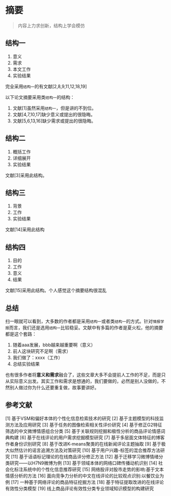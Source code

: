 # 摘要

> 内容上力求创新，结构上学会模仿

## 结构一

1. 意义
2. 需求
3. 本文工作
4. 实验结果

完全采用`结构一`的有文献[2,8,9,11,12,18,19]

以下论文摘要采用类`结构一`的结构：

1. 文献[1]虽然采用`结构一`，但是讲的不到位。
2. 文献[4,7,10,17]缺少意义或提出的很隐晦。
3. 文献[5,6,13,16]缺少需求或提出的很隐晦。

## 结构二

1. 概括工作
2. 详细展开
3. 实验结果

文献[3]采用此结构。

## 结构三

1. 背景
2. 工作
3. 实验结果

文献[14]采用此结构

## 结构四

1. 目的
2. 工作
3. 意义
4. 结果

文献[15]采用此结构。个人感觉这个摘要结构很混乱

## 总结

扫一眼就可以看到，大多数的作者都是采用`结构一`或者类`结构一`的方式。针对`情报学报`而言，我们还是选用`结构一`比较稳妥。文献中有多篇的作者是夏火松，他的摘要都是这个套路：

1. 随着aaa发展，bbb越来越重要啊（意义）
2. 前人这块研究不足啊（需求）
3. 我们做了：xxxx（工作）
4. 总结实验结果

也有很多作者将**意义和需求**融合了，这些文章大多不会提前人工作的不足，而是只从实际意义出发。其实工作和需求是想通的，我们要做的，必然是别人没做的，不然别人做过你为什么还要重复做，故事要讲好。


## 参考文献
[1] 基于VSM和偏好本体的个性化信息检索技术的研究
[2] 基于主题模型的科技监测方法及应用研究
[3] 基于任务的图像检索相关性评价研究
[4] 基于修正G2特征筛选的中文微博情感组合分类
[5] 基于关联规则挖掘和极性分析的商品评论情感词典构建
[6] 基于在线评论的用户需求挖掘模型研究
[7] 基于多层面文体特征的博客作者身份识别研究
[8] 基于改进K-means聚类的在线新闻评论主题抽取
[9] 基于极大似然估计的谣言追溯方法及对策研究
[10] 基于用户兴趣-标签的混合推荐方法研究
[11] 基于话语标记理论的在线商品评分修正方法
[12] 基于迁移学习微博情绪分类研究——以H7N9微博为例
[13] 基于领域本体的网络口碑传播动机识别
[14] 社会化标注系统中的个性化信息推荐研究
[15] 网络股评对股市走势的影响:基于文本情感分析的方法
[16] 面向竞争力分析的中文在线评论的比较观点识别:以餐饮业为例
[17] 一种基于网络评论的商品特征挖掘方法
[18] 基于特征提取改进的在线评论有效性分类模型
[19] 线上商品评论有效性分类专业领域知识模型的构建研究